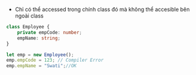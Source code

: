 

- Chỉ có thể accessed trong chính class đó mà không thể accesible bên ngoài class

```ts
class Employee {
    private empCode: number;
    empName: string;
}

let emp = new Employee();
emp.empCode = 123; // Compiler Error
emp.empName = "Swati";//OK
```

